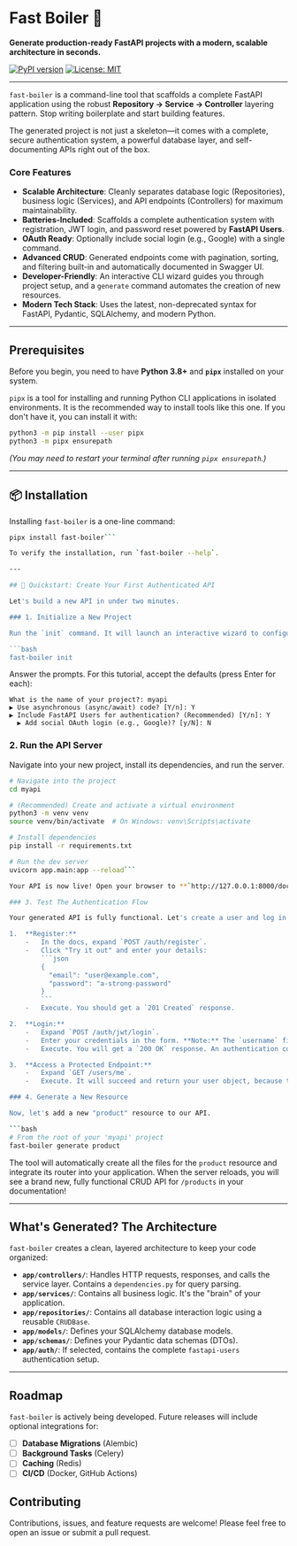# Fast Boiler 🚀

**Generate production-ready FastAPI projects with a modern, scalable architecture in seconds.**

[![PyPI version](https://img.shields.io/pypi/v/fast-boiler)](https://pypi.org/project/fast-boiler/)
[![License: MIT](https://img.shields.io/badge/License-MIT-yellow.svg)](LICENSE)

---

`fast-boiler` is a command-line tool that scaffolds a complete FastAPI application using the robust **Repository → Service → Controller** layering pattern. Stop writing boilerplate and start building features.

The generated project is not just a skeleton—it comes with a complete, secure authentication system, a powerful database layer, and self-documenting APIs right out of the box.

### Core Features

-   **Scalable Architecture**: Cleanly separates database logic (Repositories), business logic (Services), and API endpoints (Controllers) for maximum maintainability.
-   **Batteries-Included**: Scaffolds a complete authentication system with registration, JWT login, and password reset powered by **FastAPI Users**.
-   **OAuth Ready**: Optionally include social login (e.g., Google) with a single command.
-   **Advanced CRUD**: Generated endpoints come with pagination, sorting, and filtering built-in and automatically documented in Swagger UI.
-   **Developer-Friendly**: An interactive CLI wizard guides you through project setup, and a `generate` command automates the creation of new resources.
-   **Modern Tech Stack**: Uses the latest, non-deprecated syntax for FastAPI, Pydantic, SQLAlchemy, and modern Python.

---

##  Prerequisites

Before you begin, you need to have **Python 3.8+** and **`pipx`** installed on your system.

`pipx` is a tool for installing and running Python CLI applications in isolated environments. It is the recommended way to install tools like this one. If you don't have it, you can install it with:

```bash
python3 -m pip install --user pipx
python3 -m pipx ensurepath
```

*(You may need to restart your terminal after running `pipx ensurepath`.)*

---

## 📦 Installation

Installing `fast-boiler` is a one-line command:

```bash
pipx install fast-boiler```

To verify the installation, run `fast-boiler --help`.

---

## 🚀 Quickstart: Create Your First Authenticated API

Let's build a new API in under two minutes.

### 1. Initialize a New Project

Run the `init` command. It will launch an interactive wizard to configure your project.

```bash
fast-boiler init
```

Answer the prompts. For this tutorial, accept the defaults (press Enter for each):

```
What is the name of your project?: myapi
▶ Use asynchronous (async/await) code? [Y/n]: Y
▶ Include FastAPI Users for authentication? (Recommended) [Y/n]: Y
  ▶ Add social OAuth login (e.g., Google)? [y/N]: N
```

### 2. Run the API Server

Navigate into your new project, install its dependencies, and run the server.

```bash
# Navigate into the project
cd myapi

# (Recommended) Create and activate a virtual environment
python3 -m venv venv
source venv/bin/activate  # On Windows: venv\Scripts\activate

# Install dependencies
pip install -r requirements.txt

# Run the dev server
uvicorn app.main:app --reload```

Your API is now live! Open your browser to **`http://127.0.0.1:8000/docs`**.

### 3. Test The Authentication Flow

Your generated API is fully functional. Let's create a user and log in.

1.  **Register:**
    -   In the docs, expand `POST /auth/register`.
    -   Click "Try it out" and enter your details:
        ```json
        {
          "email": "user@example.com",
          "password": "a-strong-password"
        }
        ```
    -   Execute. You should get a `201 Created` response.

2.  **Login:**
    -   Expand `POST /auth/jwt/login`.
    -   Enter your credentials in the form. **Note:** The `username` field is standard for OAuth2, but `fastapi-users` is smart enough to accept an **email address** here.
    -   Execute. You will get a `200 OK` response. An authentication cookie (`fastboilerauth`) has been set in your browser.

3.  **Access a Protected Endpoint:**
    -   Expand `GET /users/me`.
    -   Execute. It will succeed and return your user object, because the browser automatically sent the authentication cookie!

### 4. Generate a New Resource

Now, let's add a new "product" resource to our API.

```bash
# From the root of your 'myapi' project
fast-boiler generate product
```

The tool will automatically create all the files for the `product` resource and integrate its router into your application. When the server reloads, you will see a brand new, fully functional CRUD API for `/products` in your documentation!

---

## What's Generated? The Architecture

`fast-boiler` creates a clean, layered architecture to keep your code organized:

-   **`app/controllers/`**: Handles HTTP requests, responses, and calls the service layer. Contains a `dependencies.py` for query parsing.
-   **`app/services/`**: Contains all business logic. It's the "brain" of your application.
-   **`app/repositories/`**: Contains all database interaction logic using a reusable `CRUDBase`.
-   **`app/models/`**: Defines your SQLAlchemy database models.
-   **`app/schemas/`**: Defines your Pydantic data schemas (DTOs).
-   **`app/auth/`**: If selected, contains the complete `fastapi-users` authentication setup.

---

## Roadmap

`fast-boiler` is actively being developed. Future releases will include optional integrations for:

-   [ ] **Database Migrations** (Alembic)
-   [ ] **Background Tasks** (Celery)
-   [ ] **Caching** (Redis)
-   [ ] **CI/CD** (Docker, GitHub Actions)

## Contributing

Contributions, issues, and feature requests are welcome! Please feel free to open an issue or submit a pull request.
